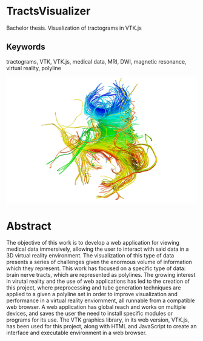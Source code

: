 # TractsVisualizer
Bachelor thesis. Visualization of tractograms in VTK.js

## Keywords
tractograms, VTK, VTK.js, medical data, MRI, DWI, magnetic resonance, virtual reality, polyline

![Cover](https://raw.githubusercontent.com/FedericoGarciaGarcia/TractsVisualizer/master/images/corpuscallosum.png)

# Abstract
The objective of this work is to develop a web application for viewing medical data immersively, allowing the user to interact with said data in a 3D virtual reality environment. The visualization of this type of data presents a series of challenges given the enormous volume of information which they represent. This work has focused on a specific type of data: brain nerve tracts, which are represented as polylines. The growing interest in virutal reality and the use of web applications has led to the creation of this project, where preprocessing and tube generation techniques are applied to a given a polyline set in order to improve visualization and performance in a virtual reality enviornment, all runnable from a compatible web browser. A web application has global reach and works on multiple devices, and saves the user the need to install specific modules or programs for its use. The VTK graphics library, in its web version, VTK.js, has been used for this project, along with HTML and JavaScript to create an interface and executable environment in a web browser.